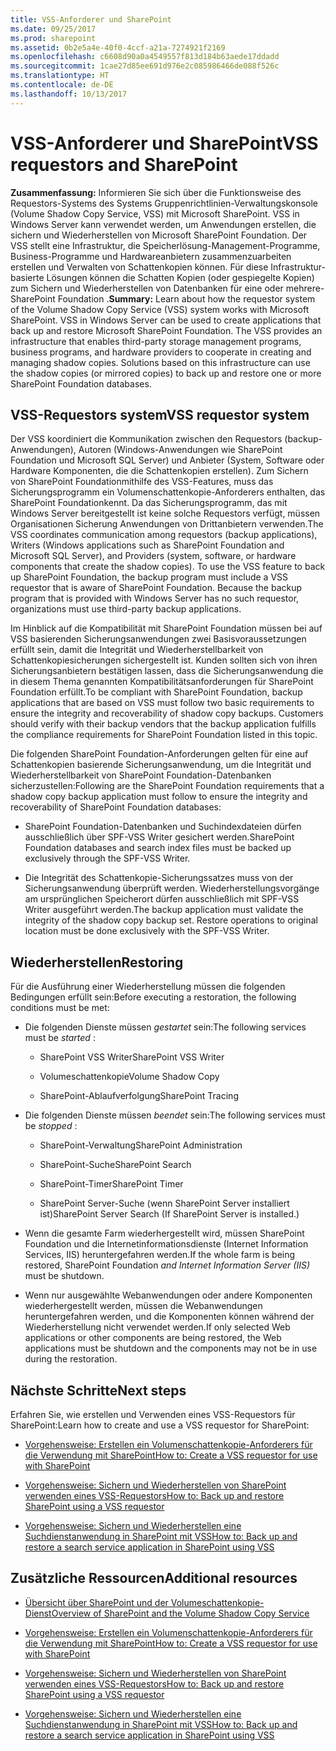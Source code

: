 ```yaml
---
title: VSS-Anforderer und SharePoint
ms.date: 09/25/2017
ms.prod: sharepoint
ms.assetid: 0b2e5a4e-40f0-4ccf-a21a-7274921f2169
ms.openlocfilehash: c6608d90a0a4549557f813d184b63aede17ddadd
ms.sourcegitcommit: 1cae27d85ee691d976e2c085986466de088f526c
ms.translationtype: HT
ms.contentlocale: de-DE
ms.lasthandoff: 10/13/2017
---
```

# <a name="vss-requestors-and-sharepoint"></a><span data-ttu-id="f11ee-102">VSS-Anforderer und SharePoint</span><span class="sxs-lookup"><span data-stu-id="f11ee-102">VSS requestors and SharePoint</span></span>
 <span data-ttu-id="f11ee-p101">**Zusammenfassung:** Informieren Sie sich über die Funktionsweise des Requestors-Systems des Systems Gruppenrichtlinien-Verwaltungskonsole (Volume Shadow Copy Service, VSS) mit Microsoft SharePoint. VSS in Windows Server kann verwendet werden, um Anwendungen erstellen, die sichern und Wiederherstellen von Microsoft SharePoint Foundation. Der VSS stellt eine Infrastruktur, die Speicherlösung-Management-Programme, Business-Programme und Hardwareanbietern zusammenzuarbeiten erstellen und Verwalten von Schattenkopien können. Für diese Infrastruktur-basierte Lösungen können die Schatten Kopien (oder gespiegelte Kopien) zum Sichern und Wiederherstellen von Datenbanken für eine oder mehrere- SharePoint Foundation .</span><span class="sxs-lookup"><span data-stu-id="f11ee-p101">**Summary:** Learn about how the requestor system of the Volume Shadow Copy Service (VSS) system works with Microsoft SharePoint. VSS in Windows Server can be used to create applications that back up and restore Microsoft SharePoint Foundation. The VSS provides an infrastructure that enables third-party storage management programs, business programs, and hardware providers to cooperate in creating and managing shadow copies. Solutions based on this infrastructure can use the shadow copies (or mirrored copies) to back up and restore one or more SharePoint Foundation databases.</span></span>
  
    
    


## <a name="vss-requestor-system"></a><span data-ttu-id="f11ee-107">VSS-Requestors system</span><span class="sxs-lookup"><span data-stu-id="f11ee-107">VSS requestor system</span></span>

<span data-ttu-id="f11ee-p102">Der VSS koordiniert die Kommunikation zwischen den Requestors (backup-Anwendungen), Autoren (Windows-Anwendungen wie SharePoint Foundation und Microsoft SQL Server) und Anbieter (System, Software oder Hardware Komponenten, die die Schattenkopien erstellen). Zum Sichern von SharePoint Foundationmithilfe des VSS-Features, muss das Sicherungsprogramm ein Volumenschattenkopie-Anforderers enthalten, das SharePoint Foundationkennt. Da das Sicherungsprogramm, das mit Windows Server bereitgestellt ist keine solche Requestors verfügt, müssen Organisationen Sicherung Anwendungen von Drittanbietern verwenden.</span><span class="sxs-lookup"><span data-stu-id="f11ee-p102">The VSS coordinates communication among requestors (backup applications), Writers (Windows applications such as SharePoint Foundation and Microsoft SQL Server), and Providers (system, software, or hardware components that create the shadow copies). To use the VSS feature to back up SharePoint Foundation, the backup program must include a VSS requestor that is aware of SharePoint Foundation. Because the backup program that is provided with Windows Server has no such requestor, organizations must use third-party backup applications.</span></span>
  
    
    
<span data-ttu-id="f11ee-p103">Im Hinblick auf die Kompatibilität mit SharePoint Foundation müssen bei auf VSS basierenden Sicherungsanwendungen zwei Basisvoraussetzungen erfüllt sein, damit die Integrität und Wiederherstellbarkeit von Schattenkopiesicherungen sichergestellt ist. Kunden sollten sich von ihren Sicherungsanbietern bestätigen lassen, dass die Sicherungsanwendung die in diesem Thema genannten Kompatibilitätsanforderungen für SharePoint Foundation erfüllt.</span><span class="sxs-lookup"><span data-stu-id="f11ee-p103">To be compliant with SharePoint Foundation, backup applications that are based on VSS must follow two basic requirements to ensure the integrity and recoverability of shadow copy backups. Customers should verify with their backup vendors that the backup application fulfills the compliance requirements for SharePoint Foundation listed in this topic.</span></span>
  
    
    
<span data-ttu-id="f11ee-113">Die folgenden SharePoint Foundation-Anforderungen gelten für eine auf Schattenkopien basierende Sicherungsanwendung, um die Integrität und Wiederherstellbarkeit von SharePoint Foundation-Datenbanken sicherzustellen:</span><span class="sxs-lookup"><span data-stu-id="f11ee-113">Following are the SharePoint Foundation requirements that a shadow copy backup application must follow to ensure the integrity and recoverability of SharePoint Foundation databases:</span></span> 
  
    
    

- <span data-ttu-id="f11ee-114">SharePoint Foundation-Datenbanken und Suchindexdateien dürfen ausschließlich über SPF-VSS Writer gesichert werden.</span><span class="sxs-lookup"><span data-stu-id="f11ee-114">SharePoint Foundation databases and search index files must be backed up exclusively through the SPF-VSS Writer.</span></span>
    
  
- <span data-ttu-id="f11ee-p104">Die Integrität des Schattenkopie-Sicherungssatzes muss von der Sicherungsanwendung überprüft werden. Wiederherstellungsvorgänge am ursprünglichen Speicherort dürfen ausschließlich mit SPF-VSS Writer ausgeführt werden.</span><span class="sxs-lookup"><span data-stu-id="f11ee-p104">The backup application must validate the integrity of the shadow copy backup set. Restore operations to original location must be done exclusively with the SPF-VSS Writer.</span></span>
    
  

## <a name="restoring"></a><span data-ttu-id="f11ee-117">Wiederherstellen</span><span class="sxs-lookup"><span data-stu-id="f11ee-117">Restoring</span></span>

<span data-ttu-id="f11ee-118">Für die Ausführung einer Wiederherstellung müssen die folgenden Bedingungen erfüllt sein:</span><span class="sxs-lookup"><span data-stu-id="f11ee-118">Before executing a restoration, the following conditions must be met:</span></span>
  
    
    

- <span data-ttu-id="f11ee-119">Die folgenden Dienste müssen  *gestartet*  sein:</span><span class="sxs-lookup"><span data-stu-id="f11ee-119">The following services must be  *started*  :</span></span>
    
  - <span data-ttu-id="f11ee-120">SharePoint VSS Writer</span><span class="sxs-lookup"><span data-stu-id="f11ee-120">SharePoint VSS Writer</span></span>
    
  
  - <span data-ttu-id="f11ee-121">Volumeschattenkopie</span><span class="sxs-lookup"><span data-stu-id="f11ee-121">Volume Shadow Copy</span></span>
    
  
  - <span data-ttu-id="f11ee-122">SharePoint-Ablaufverfolgung</span><span class="sxs-lookup"><span data-stu-id="f11ee-122">SharePoint Tracing</span></span>
    
  
- <span data-ttu-id="f11ee-123">Die folgenden Dienste müssen  *beendet*  sein:</span><span class="sxs-lookup"><span data-stu-id="f11ee-123">The following services must be  *stopped*  :</span></span>
    
  - <span data-ttu-id="f11ee-124">SharePoint-Verwaltung</span><span class="sxs-lookup"><span data-stu-id="f11ee-124">SharePoint Administration</span></span>
    
  
  - <span data-ttu-id="f11ee-125">SharePoint-Suche</span><span class="sxs-lookup"><span data-stu-id="f11ee-125">SharePoint Search</span></span>
    
  
  - <span data-ttu-id="f11ee-126">SharePoint-Timer</span><span class="sxs-lookup"><span data-stu-id="f11ee-126">SharePoint Timer</span></span>
    
  
  - <span data-ttu-id="f11ee-127">SharePoint Server-Suche (wenn SharePoint Server installiert ist)</span><span class="sxs-lookup"><span data-stu-id="f11ee-127">SharePoint Server Search (If SharePoint Server is installed.)</span></span>
    
  
- <span data-ttu-id="f11ee-128">Wenn die gesamte Farm wiederhergestellt wird, müssen SharePoint Foundation und die Internetinformationsdienste (Internet Information Services, IIS) heruntergefahren werden.</span><span class="sxs-lookup"><span data-stu-id="f11ee-128">If the whole farm is being restored, SharePoint Foundation *and Internet Information Server (IIS)*  must be shutdown.</span></span>
    
  
- <span data-ttu-id="f11ee-129">Wenn nur ausgewählte Webanwendungen oder andere Komponenten wiederhergestellt werden, müssen die Webanwendungen heruntergefahren werden, und die Komponenten können während der Wiederherstellung nicht verwendet werden.</span><span class="sxs-lookup"><span data-stu-id="f11ee-129">If only selected Web applications or other components are being restored, the Web applications must be shutdown and the components may not be in use during the restoration.</span></span>
    
  

## <a name="next-steps"></a><span data-ttu-id="f11ee-130">Nächste Schritte</span><span class="sxs-lookup"><span data-stu-id="f11ee-130">Next steps</span></span>
<span data-ttu-id="f11ee-131"><a name="Next"> </a></span><span class="sxs-lookup"><span data-stu-id="f11ee-131"><a name="Next"> </a></span></span>

<span data-ttu-id="f11ee-132">Erfahren Sie, wie erstellen und Verwenden eines VSS-Requestors für SharePoint:</span><span class="sxs-lookup"><span data-stu-id="f11ee-132">Learn how to create and use a VSS requestor for SharePoint:</span></span>
  
    
    

-  [<span data-ttu-id="f11ee-133">Vorgehensweise: Erstellen ein Volumenschattenkopie-Anforderers für die Verwendung mit SharePoint</span><span class="sxs-lookup"><span data-stu-id="f11ee-133">How to: Create a VSS requestor for use with SharePoint</span></span>](how-to-create-a-vss-requestor-for-use-with-sharepoint.md)
    
  
-  [<span data-ttu-id="f11ee-134">Vorgehensweise: Sichern und Wiederherstellen von SharePoint verwenden eines VSS-Requestors</span><span class="sxs-lookup"><span data-stu-id="f11ee-134">How to: Back up and restore SharePoint using a VSS requestor</span></span>](how-to-back-up-and-restore-sharepoint-using-a-vss-requestor.md)
    
  
-  [<span data-ttu-id="f11ee-135">Vorgehensweise: Sichern und Wiederherstellen eine Suchdienstanwendung in SharePoint mit VSS</span><span class="sxs-lookup"><span data-stu-id="f11ee-135">How to: Back up and restore a search service application in SharePoint using VSS</span></span>](how-to-back-up-and-restore-a-search-service-application-in-sharepoint-using.md)
    
  

## <a name="additional-resources"></a><span data-ttu-id="f11ee-136">Zusätzliche Ressourcen</span><span class="sxs-lookup"><span data-stu-id="f11ee-136">Additional resources</span></span>
<span data-ttu-id="f11ee-137"><a name="bk_addresources"> </a></span><span class="sxs-lookup"><span data-stu-id="f11ee-137"><a name="bk_addresources"> </a></span></span>


-  [<span data-ttu-id="f11ee-138">Übersicht über SharePoint und der Volumeschattenkopie-Dienst</span><span class="sxs-lookup"><span data-stu-id="f11ee-138">Overview of SharePoint and the Volume Shadow Copy Service</span></span>](overview-of-sharepoint-and-the-volume-shadow-copy-service.md)
    
  
-  [<span data-ttu-id="f11ee-139">Vorgehensweise: Erstellen ein Volumenschattenkopie-Anforderers für die Verwendung mit SharePoint</span><span class="sxs-lookup"><span data-stu-id="f11ee-139">How to: Create a VSS requestor for use with SharePoint</span></span>](how-to-create-a-vss-requestor-for-use-with-sharepoint.md)
    
  
-  [<span data-ttu-id="f11ee-140">Vorgehensweise: Sichern und Wiederherstellen von SharePoint verwenden eines VSS-Requestors</span><span class="sxs-lookup"><span data-stu-id="f11ee-140">How to: Back up and restore SharePoint using a VSS requestor</span></span>](how-to-back-up-and-restore-sharepoint-using-a-vss-requestor.md)
    
  
-  [<span data-ttu-id="f11ee-141">Vorgehensweise: Sichern und Wiederherstellen eine Suchdienstanwendung in SharePoint mit VSS</span><span class="sxs-lookup"><span data-stu-id="f11ee-141">How to: Back up and restore a search service application in SharePoint using VSS</span></span>](how-to-back-up-and-restore-a-search-service-application-in-sharepoint-using.md)
    
  

